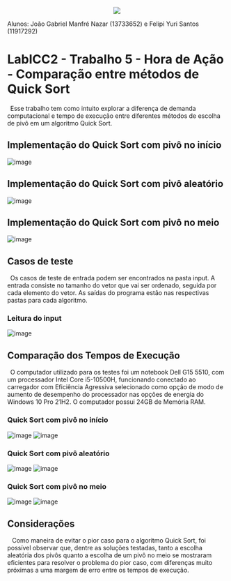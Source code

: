 <p align="center">
  <img src="https://user-images.githubusercontent.com/106783009/191138556-b0ec92fb-8eb0-4151-b109-d5ca961b5c3c.png" />
</p>
Alunos: João Gabriel Manfré Nazar (13733652) e Felipi Yuri Santos (11917292)

# LabICC2 - Trabalho 5 - Hora de Ação - Comparação entre métodos de Quick Sort
&ensp;Esse trabalho tem como intuito explorar a diferença de demanda computacional e tempo de execução entre diferentes métodos de escolha de pivô em um algoritmo Quick Sort. 


## Implementação do Quick Sort com pivô no início

![image](https://user-images.githubusercontent.com/106783009/200212159-e3cab6b1-3c98-4bdc-b71f-e1fb80548b74.png)


## Implementação do Quick Sort com pivô aleatório

![image](https://user-images.githubusercontent.com/106783009/200212948-9bc83059-af58-4e01-9830-96f903dcb81b.png)


## Implementação do Quick Sort com pivô no meio

![image](https://user-images.githubusercontent.com/106783009/200213550-f508b339-ba55-4092-89df-1c4df43060d6.png)


## Casos de teste
&ensp;Os casos de teste de entrada podem ser encontrados na pasta input. A entrada consiste no tamanho do vetor que vai ser ordenado, seguida por cada elemento do vetor. As saídas do programa estão nas respectivas pastas para cada algoritmo. 

### Leitura do input

![image](https://user-images.githubusercontent.com/106783009/200210866-c3df2547-8539-41db-8cd9-1df4ea4eeb6a.png)


## Comparação dos Tempos de Execução
&ensp;O computador utilizado para os testes foi um notebook Dell G15 5510, com um processador Intel Core i5-10500H, funcionando conectado ao carregador com Eficiência Agressiva selecionado como opção de modo de aumento de desempenho do processador nas opções de energia do Windows 10 Pro 21H2. O computador possui 24GB de Memória RAM.

### Quick Sort com pivô no início

![image](https://user-images.githubusercontent.com/106783009/200212100-beb0282e-6d1a-4e6e-a89f-d612b9c30eff.png)
![image](https://user-images.githubusercontent.com/106783009/200214049-2f4e281a-edfe-4738-9da3-ca349397507b.png)

### Quick Sort com pivô aleatório

![image](https://user-images.githubusercontent.com/106783009/200212768-d609d8ec-4937-4fba-96ba-03b61b3a560f.png)
![image](https://user-images.githubusercontent.com/106783009/200214021-9e537bb0-b758-47ac-944f-cd092dcb2dad.png)

### Quick Sort com pivô no meio

![image](https://user-images.githubusercontent.com/106783009/200213515-753d92c8-0253-4129-849a-b29e22e9a2a2.png)
![image](https://user-images.githubusercontent.com/106783009/200214162-5a41854b-8813-47bb-b82c-d1ad40686e75.png)


## Considerações
&ensp; Como maneira de evitar o pior caso para o algoritmo Quick Sort, foi possível observar que, dentre as soluções testadas, tanto a escolha aleatória dos pivôs quanto a escolha de um pivô no meio se mostraram eficientes para resolver o problema do pior caso, com diferenças muito próximas a uma margem de erro entre os tempos de execução.
